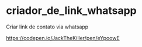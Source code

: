 # criador_de_link_whatsapp
Criar link de contato via whatsapp

https://codepen.io/JackTheKiller/pen/eYpoowE